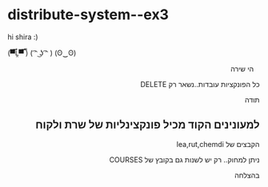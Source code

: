 # distribute-system--ex3

hi shira :)

(▀̿Ĺ̯▀̿ ̿) ( ͡ᵔ ͜ʖ ͡ᵔ ) (ʘ‿ʘ)

<div dir="rtl">
  
  הי שירה 
  
 כל הפונקציות עובדות..נשאר רק DELETE
 
 
תודה

## למעונינים הקוד מכיל פונקצינליות של שרת ולקוח  

הקבצים של lea,rut,chemdi

ניתן למחוק.. רק יש לשנות גם בקובץ של COURSES

בהצלחה
  <div/>
